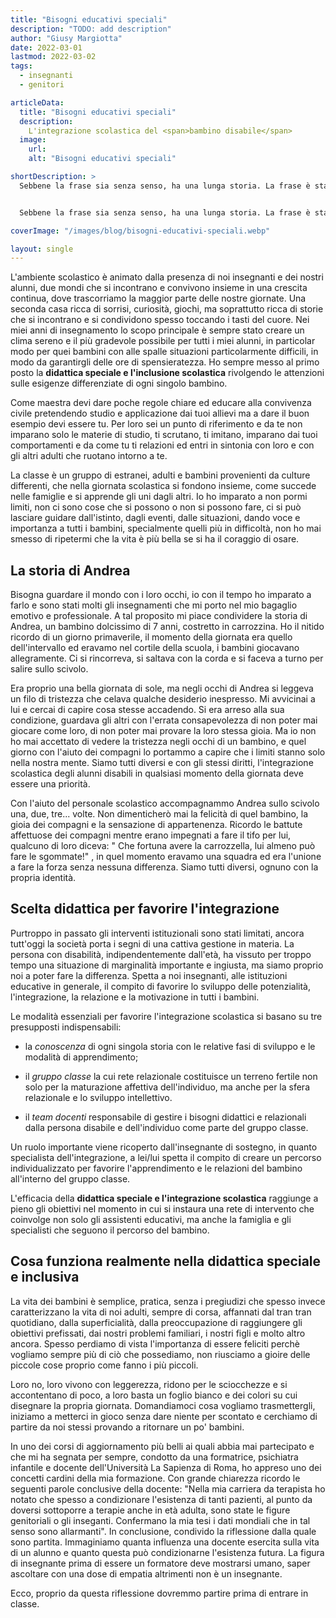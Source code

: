 ```yaml
---
title: "Bisogni educativi speciali"
description: "TODO: add description"
author: "Giusy Margiotta"
date: 2022-03-01
lastmod: 2022-03-02
tags:
  - insegnanti
  - genitori

articleData:
  title: "Bisogni educativi speciali"
  description:
    L'integrazione scolastica del <span>bambino disabile</span>
  image:
    url:
    alt: "Bisogni educativi speciali"

shortDescription: >
  Sebbene la frase sia senza senso, ha una lunga storia. La frase è stata utilizzata per vari secoli dai tipografi per mostrare più peculiari dei tipi di carattere. Infatti, le lettere e gli spazi coinvolti in questa frase consentono di evidenziare nel miglior modo possibile, il peso, il design e altre importanti caratteristiche del carattere tipografico.


  Sebbene la frase sia senza senso, ha una lunga storia. La frase è stata utilizzata per vari secoli dai tipografi per mostrare più peculiari dei tipi di carattere. Infatti, le lettere e gli spazi coinvolti in questa frase consentono di evidenziare nel miglior modo possibile, il peso, il design e altre importanti caratteristiche del carattere tipografico.

coverImage: "/images/blog/bisogni-educativi-speciali.webp"

layout: single
---
```


L'ambiente scolastico è animato dalla presenza di noi insegnanti e dei nostri alunni, due mondi che si incontrano e convivono insieme in una crescita continua, dove trascorriamo la maggior parte delle nostre giornate.
Una seconda casa ricca di sorrisi, curiosità, giochi, ma soprattutto ricca di storie che si incontrano e si condividono spesso toccando i tasti del cuore.
Nei miei anni di insegnamento lo scopo principale è sempre stato creare un clima sereno e il più gradevole possibile per tutti i miei alunni, in particolar modo per quei bambini con alle spalle situazioni particolarmente difficili, in modo da garantirgli delle ore di spensieratezza.
Ho sempre messo al primo posto la **didattica speciale e l'inclusione scolastica** rivolgendo le attenzioni sulle esigenze differenziate di ogni singolo bambino.

Come maestra devi dare poche regole chiare ed educare alla convivenza civile pretendendo studio e applicazione dai tuoi allievi ma a dare il buon esempio devi essere tu. Per loro sei un punto di riferimento e da te non imparano solo le materie di studio, ti scrutano, ti imitano, imparano dai tuoi comportamenti e da come tu ti relazioni ed entri in sintonia con loro e con gli altri adulti che ruotano intorno a te.

La classe è un gruppo di estranei, adulti e bambini provenienti da culture differenti, che nella giornata scolastica si fondono insieme, come succede nelle famiglie e si apprende gli uni dagli altri.
Io ho imparato a non pormi limiti, non ci sono cose che si possono o non si possono fare, ci si può lasciare guidare dall'istinto, dagli eventi, dalle situazioni,  dando voce e importanza a tutti i bambini, specialmente quelli più in difficoltà, non ho mai smesso di ripetermi che la vita è più bella se si ha il coraggio di osare.

## La storia di Andrea

Bisogna guardare il mondo con i loro occhi, io con il tempo ho imparato a farlo e sono stati molti gli insegnamenti che mi porto nel mio bagaglio emotivo e professionale. A tal proposito mi piace condividere la storia di Andrea, un bambino dolcissimo di 7 anni, costretto in carrozzina. Ho il nitido ricordo di un giorno primaverile, il momento della giornata era quello dell'intervallo ed eravamo nel cortile della scuola, i bambini giocavano allegramente. Ci si rincorreva, si saltava con la corda e si faceva a turno per salire sullo scivolo.

Era proprio una bella giornata di sole, ma negli occhi di Andrea si leggeva un filo di tristezza che celava qualche desiderio inespresso. Mi avvicinai a lui e cercai di capire cosa stesse accadendo. Si era arreso alla sua condizione, guardava gli altri con l'errata consapevolezza di non poter mai giocare come loro, di non poter mai provare la loro stessa gioia. Ma io non ho mai accettato di vedere la tristezza negli occhi di un bambino, e quel giorno con l'aiuto dei compagni lo portammo a capire che i limiti stanno solo nella nostra mente. Siamo tutti diversi e con gli stessi diritti, l'integrazione scolastica degli alunni disabili in qualsiasi momento della giornata deve essere una priorità.

Con l'aiuto del personale scolastico accompagnammo Andrea sullo scivolo una, due, tre... volte. Non dimenticherò mai la felicità di quel bambino, la gioia dei compagni e la sensazione di appartenenza. Ricordo le battute affettuose dei compagni mentre erano impegnati a fare il tifo per lui, qualcuno di loro diceva: " Che fortuna avere la carrozzella, lui almeno può fare le sgommate!" , in quel momento eravamo una squadra ed era l'unione a fare la forza senza nessuna differenza. Siamo tutti diversi, ognuno con la propria identità.

## Scelta didattica per favorire l'integrazione

Purtroppo in passato gli interventi istituzionali sono stati limitati, ancora tutt'oggi la società porta i segni di una cattiva gestione in materia. La persona con disabilità, indipendentemente dall'età, ha vissuto per troppo tempo una situazione di marginalità importante e ingiusta, ma siamo proprio noi a poter fare la differenza. Spetta a noi insegnanti, alle istituzioni educative in generale, il compito di favorire lo sviluppo delle potenzialità, l'integrazione, la relazione e la motivazione in tutti i bambini.

Le modalità essenziali per favorire l'integrazione scolastica si basano su tre presupposti indispensabili:

- la *conoscenza* di ogni singola storia con le relative fasi di sviluppo e le modalità di apprendimento;

- il *gruppo classe* la cui rete relazionale costituisce un terreno fertile non solo per la maturazione affettiva dell'individuo, ma anche per la sfera relazionale e lo sviluppo intellettivo.

- il *team docenti* responsabile di gestire i bisogni didattici e relazionali dalla persona disabile e dell'individuo come parte del gruppo classe.

Un ruolo importante viene ricoperto dall'insegnante di sostegno, in quanto specialista dell'integrazione, a lei/lui spetta il compito di creare un percorso individualizzato per favorire l'apprendimento e le relazioni del bambino all'interno del gruppo classe.

L'efficacia della **didattica speciale e l'integrazione scolastica** raggiunge a pieno gli obiettivi nel momento in cui si instaura una rete di intervento che coinvolge non solo gli assistenti educativi, ma anche la famiglia e gli specialisti che seguono il percorso del bambino.

## Cosa funziona realmente nella didattica speciale e inclusiva

La vita dei bambini è semplice, pratica, senza i pregiudizi che spesso invece caratterizzano la vita di noi adulti, sempre di corsa, affannati dal tran tran quotidiano, dalla superficialità, dalla preoccupazione di raggiungere gli obiettivi prefissati, dai nostri problemi familiari, i nostri figli e molto altro ancora.
Spesso perdiamo di vista l'importanza di essere feliciti perchè vogliamo sempre più di ciò che possediamo, non riusciamo a gioire delle piccole cose proprio come fanno i più piccoli.

Loro no, loro vivono con leggerezza, ridono per le sciocchezze e si accontentano di poco, a loro basta un foglio bianco e dei colori su cui disegnare la propria giornata.
Domandiamoci cosa vogliamo trasmettergli, iniziamo a metterci in gioco senza dare niente per scontato e cerchiamo di partire da noi stessi provando a ritornare un po' bambini.

In uno dei corsi di aggiornamento più belli ai quali abbia mai partecipato e che mi ha segnata per sempre, condotto da una formatrice, psichiatra infantile e docente dell'Università La Sapienza di Roma, ho appreso uno dei concetti cardini della mia formazione. Con grande chiarezza ricordo le seguenti parole conclusive della docente: "Nella mia carriera da terapista ho notato che spesso a condizionare l'esistenza di tanti pazienti, al punto da doversi sottoporre a terapie anche in età adulta, sono state le figure genitoriali o gli inseganti. Confermano la mia tesi i dati mondiali che in tal senso sono allarmanti".
In conclusione, condivido la riflessione dalla quale sono partita. Immaginiamo quanta influenza una docente esercita sulla vita di un alunno e quanto questa può condizionarne l'esistenza futura. La figura di insegnante prima di essere un formatore deve mostrarsi umano, saper ascoltare con una dose di empatia altrimenti non è un insegnante.

Ecco, proprio da questa riflessione dovremmo partire prima di entrare in classe.
